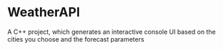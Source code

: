 # WeatherAPI
A C++ project, which generates an interactive console UI based on the cities you choose and the forecast parameters  
